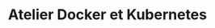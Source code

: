 ---
title: Atelier Docker et Kubernetes
ExternalLink: https://cdn2.hubspot.net/hubfs/732832/One-pagers/FR-Generic_CloudOps_OP_Docker%20and%20Kubernetes%20Workshop_19-02-20.pdf
resources:
- name: "thumbnail"
  src: "kubernetes.png"
slug: "atelier-docker-kubernetes"
description:
keywords:
tags:
---